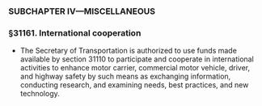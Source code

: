 ### SUBCHAPTER IV—MISCELLANEOUS

### §31161. International cooperation
* The Secretary of Transportation is authorized to use funds made available by section 31110 to participate and cooperate in international activities to enhance motor carrier, commercial motor vehicle, driver, and highway safety by such means as exchanging information, conducting research, and examining needs, best practices, and new technology.